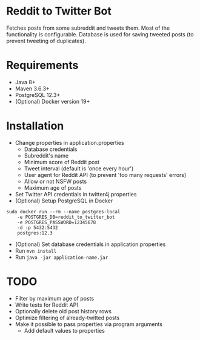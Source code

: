 # Reddit to Twitter Bot
Fetches posts from some subreddit and tweets them. Most of the functionality is configurable. Database is used for saving tweeted posts (to prevent tweeting of duplicates).

# Requirements
* Java 8+
* Maven 3.6.3+
* PostgreSQL 12.3+
* (Optional) Docker version 19+

# Installation
* Change properties in application.properties
    * Database credentials
    * Subreddit's name
    * Minimum score of Reddit post
    * Tweet interval (default is 'once every hour')
    * User agent for Reddit API (to prevent 'too many requests' errors)
    * Allow or not NSFW posts
    * Maximum age of posts
* Set Twitter API credentials in twitter4j.properties
* (Optional) Setup PostgreSQL in Docker
```shell script
sudo docker run --rm --name postgres-local
    -e POSTGRES_DB=reddit_to_twitter_bot
    -e POSTGRES_PASSWORD=12345678
    -d -p 5432:5432
    postgres:12.3
```
* (Optional) Set database credentials in application.properties
* Run ```mvn install```
* Run ```java -jar application-name.jar```

# TODO
* Filter by maximum age of posts 
* Write tests for Reddit API
* Optionally delete old post history rows
* Optimize filtering of already-twitted posts
* Make it possible to pass properties via program arguments
    * Add default values to properties